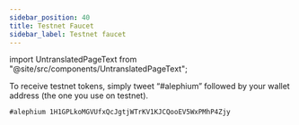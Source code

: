 ```yaml
---
sidebar_position: 40
title: Testnet Faucet
sidebar_label: Testnet faucet
---
```


import UntranslatedPageText from "@site/src/components/UntranslatedPageText";

<UntranslatedPageText />

To receive testnet tokens, simply tweet “#alephium” followed by your wallet address (the one you use on testnet).

```
#alephium 1H1GPLkoMGVUfxQcJgtjWTrKV1KJCQooEV5WxPMhP4Zjy
```
